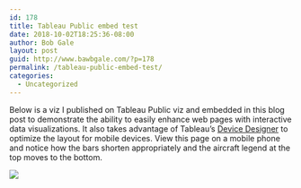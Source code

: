 ```yaml
---
id: 178
title: Tableau Public embed test
date: 2018-10-02T18:25:36-08:00
author: Bob Gale
layout: post
guid: http://www.bawbgale.com/?p=178
permalink: /tableau-public-embed-test/
categories:
  - Uncategorized
---
```

Below is a viz I published on Tableau Public viz and embedded in this blog post to demonstrate the ability to easily enhance web pages with interactive data visualizations. It also takes advantage of Tableau’s [Device Designer](https://www.tableau.com/about/blog/2016/6/device-designer-56018) to optimize the layout for mobile devices. View this page on a mobile phone and notice how the bars shorten appropriately and the aircraft legend at the top moves to the bottom.

<div class='tableauPlaceholder' id='viz1577405485304' style='position: relative'>
    <noscript><a href='#'><img alt=' ' src='https://public.tableau.com/static/images/Lo/LongestFlights_0/TheLongestFlights/1_rss.png' style='border: none'></a></noscript><object class='tableauViz' style='display:none;'>
        <param name='host_url' value='https%3A%2F%2Fpublic.tableau.com%2F'>
         <param name='embed_code_version' value='3'>
         <param name='site_root' value=''>
        <param name='name' value='LongestFlights_0/TheLongestFlights'>
        <param name='tabs' value='no'>
        <param name='toolbar' value='yes'>
        <param name='static_image' value='https://public.tableau.com/static/images/Lo/LongestFlights_0/TheLongestFlights/1.png'>
         <param name='animate_transition' value='yes'>
        <param name='display_static_image' value='yes'>
        <param name='display_spinner' value='yes'>
        <param name='display_overlay' value='yes'>
        <param name='display_count' value='yes'>
    </object>
</div>
<script type='text/javascript'>
            var divElement = document.getElementById('viz1577405485304');                    var vizElement = divElement.getElementsByTagName('object')[0];                    if ( divElement.offsetWidth > 800 ) { vizElement.style.width='700px';vizElement.style.height='1627px';} else if ( divElement.offsetWidth > 500 ) { vizElement.style.width='700px';vizElement.style.height='1627px';} else { vizElement.style.width='100%';vizElement.style.height='1627px';}                     var scriptElement = document.createElement('script');                    scriptElement.src = 'https://public.tableau.com/javascripts/api/viz_v1.js';                    vizElement.parentNode.insertBefore(scriptElement, vizElement);       
</script>